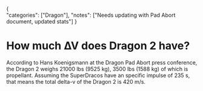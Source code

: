 {    
    "categories": ["Dragon"],
    "notes": ["Needs updating with Pad Abort document, updated stats"]
}

# How much ∆V does Dragon 2 have?

According to Hans Koenigsmann at the Dragon Pad Abort press conference, the Dragon 2 weighs 21000 lbs (9525 kg), 3500 lbs (1588 kg) of which is propellant. Assuming the SuperDracos have an specific impulse of 235 s, that means the total delta-v of the Dragon 2 is 420 m/s.
